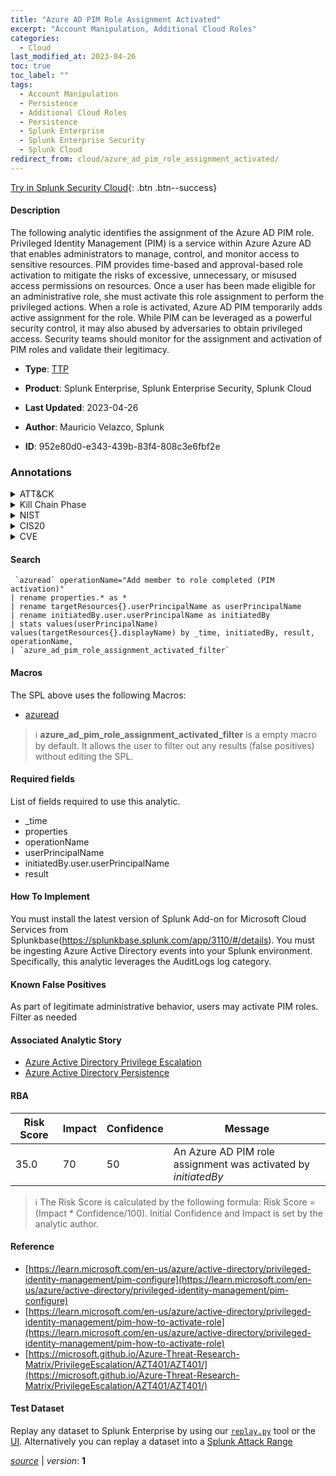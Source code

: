 ```yaml
---
title: "Azure AD PIM Role Assignment Activated"
excerpt: "Account Manipulation, Additional Cloud Roles"
categories:
  - Cloud
last_modified_at: 2023-04-26
toc: true
toc_label: ""
tags:
  - Account Manipulation
  - Persistence
  - Additional Cloud Roles
  - Persistence
  - Splunk Enterprise
  - Splunk Enterprise Security
  - Splunk Cloud
redirect_from: cloud/azure_ad_pim_role_assignment_activated/
---
```




[Try in Splunk Security Cloud](https://www.splunk.com/en_us/cyber-security.html){: .btn .btn--success}

#### Description

The following analytic identifies the assignment of the Azure AD PIM role. Privileged Identity Management (PIM) is a service within Azure Azure AD that enables administrators to manage, control, and monitor access to sensitive resources. PIM provides time-based and approval-based role activation to mitigate the risks of excessive, unnecessary, or misused access permissions on resources. Once a user has been made eligible for an administrative role, she must activate this role assignment to perform the privileged actions. When a role is activated, Azure AD PIM temporarily adds active assignment for the role. While PIM can be leveraged as a powerful security control, it may also abused by adversaries to obtain privileged access. Security teams should monitor for the assignment and activation of PIM roles and validate their legitimacy.

- **Type**: [TTP](https://github.com/splunk/security_content/wiki/Detection-Analytic-Types)
- **Product**: Splunk Enterprise, Splunk Enterprise Security, Splunk Cloud

- **Last Updated**: 2023-04-26
- **Author**: Mauricio Velazco, Splunk
- **ID**: 952e80d0-e343-439b-83f4-808c3e6fbf2e

### Annotations
<details>
  <summary>ATT&CK</summary>

<div markdown="1">

#### [ATT&CK](https://attack.mitre.org/)

| ID          | Technique   | Tactic         |
| ----------- | ----------- |--------------- |
| [T1098](https://attack.mitre.org/techniques/T1098/) | Account Manipulation | Persistence |

| [T1098.003](https://attack.mitre.org/techniques/T1098/003/) | Additional Cloud Roles | Persistence |

</div>
</details>


<details>
  <summary>Kill Chain Phase</summary>

<div markdown="1">

* Installation


</div>
</details>


<details>
  <summary>NIST</summary>

<div markdown="1">

* DE.CM



</div>
</details>

<details>
  <summary>CIS20</summary>

<div markdown="1">

* CIS 10



</div>
</details>

<details>
  <summary>CVE</summary>

<div markdown="1">


</div>
</details>


#### Search

```
 `azuread` operationName="Add member to role completed (PIM activation)" 
| rename properties.* as * 
| rename targetResources{}.userPrincipalName as userPrincipalName 
| rename initiatedBy.user.userPrincipalName as initiatedBy 
| stats values(userPrincipalName) values(targetResources{}.displayName) by _time, initiatedBy, result, operationName, 
| `azure_ad_pim_role_assignment_activated_filter`
```

#### Macros
The SPL above uses the following Macros:
* [azuread](https://github.com/splunk/security_content/blob/develop/macros/azuread.yml)

> :information_source:
> **azure_ad_pim_role_assignment_activated_filter** is a empty macro by default. It allows the user to filter out any results (false positives) without editing the SPL.



#### Required fields
List of fields required to use this analytic.
* _time
* properties
* operationName
* userPrincipalName
* initiatedBy.user.userPrincipalName
* result



#### How To Implement
You must install the latest version of Splunk Add-on for Microsoft Cloud Services from Splunkbase(https://splunkbase.splunk.com/app/3110/#/details). You must be ingesting Azure Active Directory events into your Splunk environment. Specifically, this analytic leverages the AuditLogs log category.
#### Known False Positives
As part of legitimate administrative behavior, users may activate PIM roles. Filter as needed

#### Associated Analytic Story
* [Azure Active Directory Privilege Escalation](/stories/azure_active_directory_privilege_escalation)
* [Azure Active Directory Persistence](/stories/azure_active_directory_persistence)




#### RBA

| Risk Score  | Impact      | Confidence   | Message      |
| ----------- | ----------- |--------------|--------------|
| 35.0 | 70 | 50 | An Azure AD PIM role assignment was activated by $initiatedBy$ |


> :information_source:
> The Risk Score is calculated by the following formula: Risk Score = (Impact * Confidence/100). Initial Confidence and Impact is set by the analytic author.


#### Reference

* [https://learn.microsoft.com/en-us/azure/active-directory/privileged-identity-management/pim-configure](https://learn.microsoft.com/en-us/azure/active-directory/privileged-identity-management/pim-configure)
* [https://learn.microsoft.com/en-us/azure/active-directory/privileged-identity-management/pim-how-to-activate-role](https://learn.microsoft.com/en-us/azure/active-directory/privileged-identity-management/pim-how-to-activate-role)
* [https://microsoft.github.io/Azure-Threat-Research-Matrix/PrivilegeEscalation/AZT401/AZT401/](https://microsoft.github.io/Azure-Threat-Research-Matrix/PrivilegeEscalation/AZT401/AZT401/)



#### Test Dataset
Replay any dataset to Splunk Enterprise by using our [`replay.py`](https://github.com/splunk/attack_data#using-replaypy) tool or the [UI](https://github.com/splunk/attack_data#using-ui).
Alternatively you can replay a dataset into a [Splunk Attack Range](https://github.com/splunk/attack_range#replay-dumps-into-attack-range-splunk-server)




[*source*](https://github.com/splunk/security_content/tree/develop/detections/cloud/azure_ad_pim_role_assignment_activated.yml) \| *version*: **1**